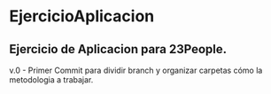 # EjercicioAplicacion
Ejercicio de Aplicacion para 23People. 
-----------------------------------------
v.0 - Primer Commit para dividir branch y organizar carpetas cómo la metodologia a trabajar. 
